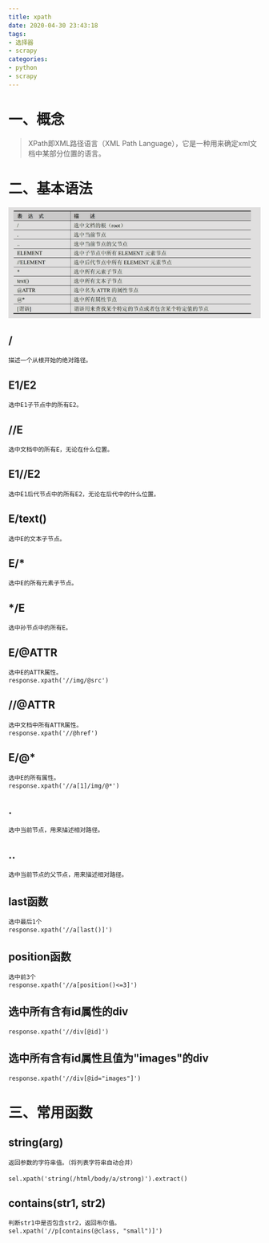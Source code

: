 ```yaml
---
title: xpath
date: 2020-04-30 23:43:18
tags: 
- 选择器
- scrapy
categories:
- python
- scrapy
---
```



# 一、概念 #

> XPath即XML路径语言（XML Path Language），它是一种用来确定xml文档中某部分位置的语言。

# 二、基本语法 #

![xpath](/images/xpath/xpath.png)


## / ##

    描述一个从根开始的绝对路径。

## E1/E2 ##

    选中E1子节点中的所有E2。

## //E ##

    选中文档中的所有E，无论在什么位置。

## E1//E2 ##

    选中E1后代节点中的所有E2，无论在后代中的什么位置。

## E/text() ##

    选中E的文本子节点。

## E/* ##

    选中E的所有元素子节点。

## */E ##

    选中孙节点中的所有E。

## E/@ATTR ##

    选中E的ATTR属性。
    response.xpath('//img/@src')
## //@ATTR ##

    选中文档中所有ATTR属性。
    response.xpath('//@href')
## E/@* ##

    选中E的所有属性。
    response.xpath('//a[1]/img/@*')
## . ##

    选中当前节点，用来描述相对路径。

## .. ##
    选中当前节点的父节点，用来描述相对路径。

## last函数 ##
    选中最后1个
    response.xpath('//a[last()]')
## position函数 ##
    选中前3个
    response.xpath('//a[position()<=3]')
## 选中所有含有id属性的div ##
    response.xpath('//div[@id]')
## 选中所有含有id属性且值为"images"的div ##
    response.xpath('//div[@id="images"]')
# 三、常用函数 #


## string(arg) ##
    返回参数的字符串值。（将列表字符串自动合并）

    sel.xpath('string(/html/body/a/strong)').extract()

## contains(str1, str2) ##

    判断str1中是否包含str2，返回布尔值。
    sel.xpath('//p[contains(@class, "small")]')

